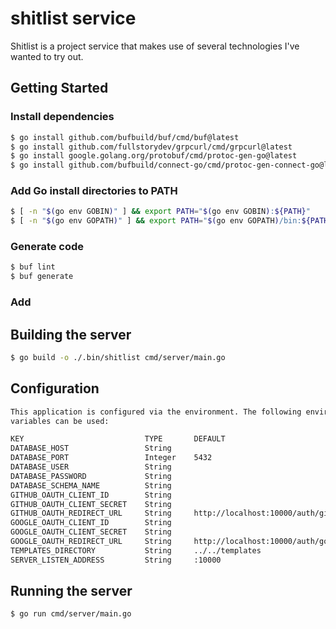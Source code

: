 # shitlist service

Shitlist is a project service that makes use of several technologies I've wanted to try out.

## Getting Started

### Install dependencies

```bash
$ go install github.com/bufbuild/buf/cmd/buf@latest
$ go install github.com/fullstorydev/grpcurl/cmd/grpcurl@latest
$ go install google.golang.org/protobuf/cmd/protoc-gen-go@latest
$ go install github.com/bufbuild/connect-go/cmd/protoc-gen-connect-go@latest
```

### Add Go install directories to PATH
```bash
$ [ -n "$(go env GOBIN)" ] && export PATH="$(go env GOBIN):${PATH}"
$ [ -n "$(go env GOPATH)" ] && export PATH="$(go env GOPATH)/bin:${PATH}"
```

### Generate code

```bash
$ buf lint
$ buf generate
```

### Add

## Building the server

```bash
$ go build -o ./.bin/shitlist cmd/server/main.go
```

## Configuration

```bash
This application is configured via the environment. The following environment
variables can be used:

KEY                           TYPE       DEFAULT                                        REQUIRED    DESCRIPTION
DATABASE_HOST                 String                                                    true        
DATABASE_PORT                 Integer    5432                                                       
DATABASE_USER                 String                                                    true        
DATABASE_PASSWORD             String                                                    true        
DATABASE_SCHEMA_NAME          String                                                    true        
GITHUB_OAUTH_CLIENT_ID        String                                                    true        
GITHUB_OAUTH_CLIENT_SECRET    String                                                    true        
GITHUB_OAUTH_REDIRECT_URL     String     http://localhost:10000/auth/github/callback                
GOOGLE_OAUTH_CLIENT_ID        String                                                    true        
GOOGLE_OAUTH_CLIENT_SECRET    String                                                    true        
GOOGLE_OAUTH_REDIRECT_URL     String     http://localhost:10000/auth/google/callback                
TEMPLATES_DIRECTORY           String     ../../templates                                            
SERVER_LISTEN_ADDRESS         String     :10000
```

## Running the server

```bash
$ go run cmd/server/main.go
```

